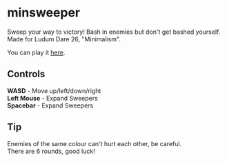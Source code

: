 minsweeper
==========
Sweep your way to victory! Bash in enemies but don't get bashed yourself.  
Made for Ludum Dare 26, "Minimalism".

You can play it [here](https://dl.dropboxusercontent.com/u/56192083/min/min.html).

## Controls  
**WASD** - Move up/left/down/right  
**Left Mouse** - Expand Sweepers  
**Spacebar** - Expand Sweepers

## Tip
Enemies of the same colour can't hurt each other, be careful.  
There are 6 rounds, good luck!
